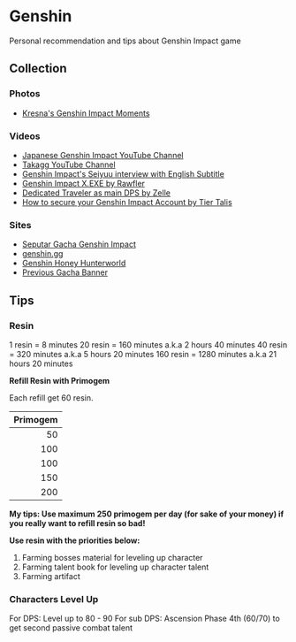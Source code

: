 # Genshin
Personal recommendation and tips about Genshin Impact game

## Collection

### Photos

- [Kresna's Genshin Impact Moments](https://photos.app.goo.gl/2Au4S8aYgrr1EoNQ8)

### Videos

- [Japanese Genshin Impact YouTube Channel](https://www.youtube.com/channel/UCAVR6Q0YgYa8xwz8rdg9Mrg)
- [Takagg YouTube Channel](https://www.youtube.com/c/takagg/about)
- [Genshin Impact's Seiyuu interview with English Subtitle](https://www.youtube.com/playlist?list=PLhNKH9DbPsvi1xRIR1YlYTMbZqvAm-6qX)
- [Genshin Impact X.EXE by Rawfler](https://www.youtube.com/playlist?list=PLhSVeMuazf7b_qmboeCSk9SqFznTSnaSH)
- [Dedicated Traveler as main DPS by Zelle](https://www.youtube.com/c/11zelle)
- [How to secure your Genshin Impact Account by Tier Talis](https://www.youtube.com/watch?v=lTbbWlTYrck)

### Sites

- [Seputar Gacha Genshin Impact](https://www.notion.so/satyakresna/Seputar-Gacha-Genshin-Impact-72d6dd184de64d35bf066bc6f9184f9a)
- [genshin.gg](https://genshin.gg)
- [Genshin Honey Hunterworld](https://genshin.honeyhunterworld.com/db/char/characters/)
- [Previous Gacha Banner](https://www.gensh.in/events/gacha-banners)

## Tips

### Resin

1 resin = 8 minutes
20 resin = 160 minutes a.k.a 2 hours 40 minutes
40 resin = 320 minutes a.k.a 5 hours 20 minutes
160 resin = 1280 minutes a.k.a 21 hours 20 minutes

**Refill Resin with Primogem**

Each refill get 60 resin.

| Primogem |
|---------:|
|       50 |
|      100 |
|      100 |
|      150 |
|      200 |

**My tips: Use maximum 250 primogem per day (for sake of your money) if you really want to refill resin so bad!**

**Use resin with the priorities below:**

1. Farming bosses material for leveling up character
2. Farming talent book for leveling up character talent
3. Farming artifact

### Characters Level Up

For DPS: Level up to 80 - 90
For sub DPS: Ascension Phase 4th (60/70) to get second passive combat talent
